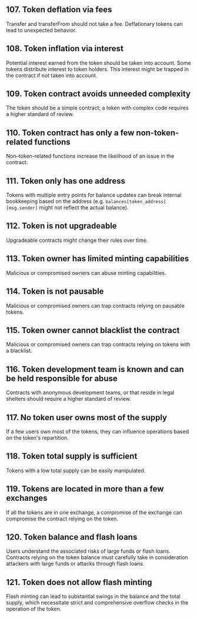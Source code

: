 ## 107. Token deflation via fees

Transfer and transferFrom should not take a fee. Deflationary tokens can lead to unexpected behavior.

## 108. Token inflation via interest

Potential interest earned from the token should be taken into account. Some tokens distribute interest to token holders. This interest might be trapped in the contract if not taken into account.

## 109. Token contract avoids unneeded complexity

The token should be a simple contract; a token with complex code requires a higher standard of review.

## 110. Token contract has only a few non-token-related functions

Non–token-related functions increase the likelihood of an issue in the contract.

## 111. Token only has one address

Tokens with multiple entry points for balance updates can break internal bookkeeping based on the address (e.g. `balances[token_address][msg.sender]` might not reflect the actual balance).

## 112. Token is not upgradeable

Upgradeable contracts might change their rules over time.

## 113. Token owner has limited minting capabilities

Malicious or compromised owners can abuse minting capabilities.

## 114. Token is not pausable

Malicious or compromised owners can trap contracts relying on pausable tokens.

## 115. Token owner cannot blacklist the contract

Malicious or compromised owners can trap contracts relying on tokens with a blacklist.

## 116. Token development team is known and can be held responsible for abuse

Contracts with anonymous development teams, or that reside in legal shelters should require a higher standard of review.

## 117. No token user owns most of the supply

If a few users own most of the tokens, they can influence operations based on the token's repartition.

## 118. Token total supply is sufficient

Tokens with a low total supply can be easily manipulated.

## 119. Tokens are located in more than a few exchanges

If all the tokens are in one exchange, a compromise of the exchange can compromise the contract relying on the token.

## 120. Token balance and flash loans

Users understand the associated risks of large funds or flash loans. Contracts relying on the token balance must carefully take in consideration attackers with large funds or attacks through flash loans.

## 121. Token does not allow flash minting

Flash minting can lead to substantial swings in the balance and the total supply, which necessitate strict and comprehensive overflow checks in the operation of the token.
